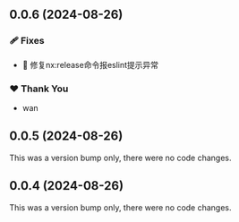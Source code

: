 ## 0.0.6 (2024-08-26)


### 🩹 Fixes

- 🐛 修复nx:release命令报eslint提示异常

### ❤️  Thank You

- wan

## 0.0.5 (2024-08-26)

This was a version bump only, there were no code changes.

## 0.0.4 (2024-08-26)

This was a version bump only, there were no code changes.